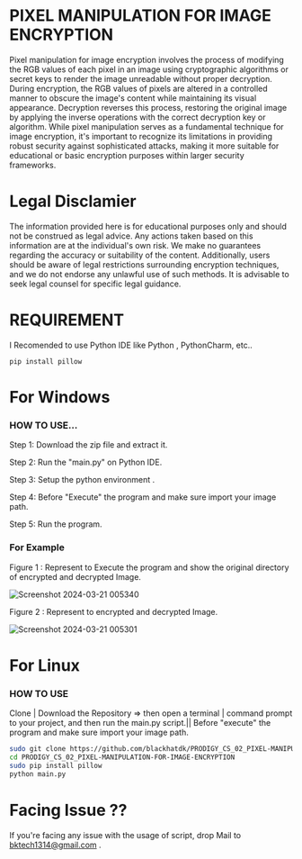 # PIXEL MANIPULATION FOR IMAGE ENCRYPTION

Pixel manipulation for image encryption involves the process of modifying the RGB values of each pixel in an image using cryptographic algorithms or secret keys to render the image unreadable without proper decryption. During encryption, the RGB values of pixels are altered in a controlled manner to obscure the image's content while maintaining its visual appearance. Decryption reverses this process, restoring the original image by applying the inverse operations with the correct decryption key or algorithm. While pixel manipulation serves as a fundamental technique for image encryption, it's important to recognize its limitations in providing robust security against sophisticated attacks, making it more suitable for educational or basic encryption purposes within larger security frameworks.

# Legal Disclamier 

The information provided here is for educational purposes only and should not be construed as legal advice. Any actions taken based on this information are at the individual's own risk. We make no guarantees regarding the accuracy or suitability of the content. Additionally, users should be aware of legal restrictions surrounding encryption techniques, and we do not endorse any unlawful use of such methods. It is advisable to seek legal counsel for specific legal guidance.

# REQUIREMENT
I Recomended to use Python IDE like Python , PythonCharm, etc..

```pip install pillow```

# For Windows

### HOW TO USE...

Step 1: Download the zip file and extract it.

Step 2: Run the "main.py" on Python IDE.

Step 3: Setup the python environment .

Step 4: Before "Execute" the program and  make sure import your image path.

Step 5: Run the program.

### For Example 
Figure 1 :  Represent to Execute the program and show the original directory of encrypted and decrypted Image.

![Screenshot 2024-03-21 005340](https://github.com/blackhatdk/PRODIGY_CS_02_PIXEL-MANIPULATION-FOR-IMAGE-ENCRYPTION/assets/134546586/95947d0b-8c76-4595-aa91-c2d55c8962d6)


Figure 2 :  Represent to encrypted and decrypted Image.

![Screenshot 2024-03-21 005301](https://github.com/blackhatdk/PRODIGY_CS_02_PIXEL-MANIPULATION-FOR-IMAGE-ENCRYPTION/assets/134546586/a910cbed-a994-43d2-a00f-c550c8fce5d4)



# For Linux

### HOW TO USE

Clone | Download the Repository => then open a terminal | command prompt to your project, and then run the main.py script.|| Before "execute" the program and make sure import your image path.

```bash
sudo git clone https://github.com/blackhatdk/PRODIGY_CS_02_PIXEL-MANIPULATION-FOR-IMAGE-ENCRYPTION.git
cd PRODIGY_CS_02_PIXEL-MANIPULATION-FOR-IMAGE-ENCRYPTION
sudo pip install pillow
python main.py
```

# Facing Issue ??
If you're facing any issue with the usage of script, drop Mail to bktech1314@gmail.com .
